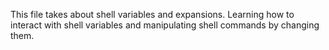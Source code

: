 This file takes about shell variables and expansions. Learning how to interact with shell variables and manipulating shell commands by changing them.
